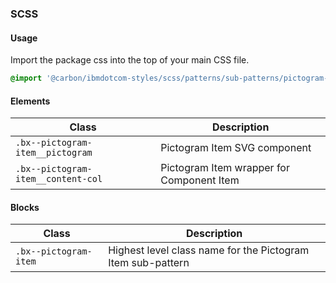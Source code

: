 ### SCSS

#### Usage

Import the package css into the top of your main CSS file.

```css
@import '@carbon/ibmdotcom-styles/scss/patterns/sub-patterns/pictogram-item';
```

#### Elements

| Class                              | Description                               |
| ---------------------------------- | ----------------------------------------- |
| `.bx--pictogram-item__pictogram`   | Pictogram Item SVG component              |
| `.bx--pictogram-item__content-col` | Pictogram Item wrapper for Component Item |

#### Blocks

| Class                 | Description                                                 |
| --------------------- | ----------------------------------------------------------- |
| `.bx--pictogram-item` | Highest level class name for the Pictogram Item sub-pattern |
